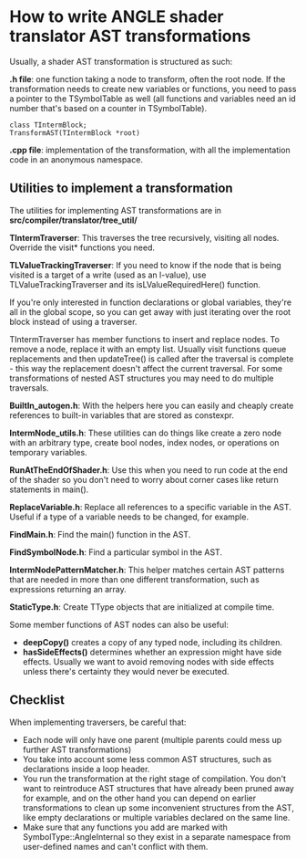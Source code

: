 # How to write ANGLE shader translator AST transformations

Usually, a shader AST transformation is structured as such:

**.h file**: one function taking a node to transform, often the root node. If the transformation needs to create new variables or functions, you need to pass a pointer to the TSymbolTable as well (all functions and variables need an id number that's based on a counter in TSymbolTable).

    class TIntermBlock;
    TransformAST(TIntermBlock *root)

**.cpp file**: implementation of the transformation, with all the implementation code in an anonymous namespace.

## Utilities to implement a transformation

The utilities for implementing AST transformations are in **src/compiler/translator/tree_util/**

**TIntermTraverser**: This traverses the tree recursively, visiting all nodes. Override the visit* functions you need.

**TLValueTrackingTraverser**: If you need to know if the node that is being visited is a target of a write (used as an l-value), use TLValueTrackingTraverser and its isLValueRequiredHere() function.

If you're only interested in function declarations or global variables, they're all in the global scope, so you can get away with just iterating over the root block instead of using a traverser.

TIntermTraverser has member functions to insert and replace nodes. To remove a node, replace it with an empty list. Usually visit functions queue replacements and then updateTree() is called after the traversal is complete - this way the replacement doesn't affect the current traversal. For some transformations of nested AST structures you may need to do multiple traversals.

**BuiltIn_autogen.h**: With the helpers here you can easily and cheaply create references to built-in variables that are stored as constexpr.

**IntermNode_utils.h**: These utilities can do things like create a zero node with an arbitrary type, create bool nodes, index nodes, or operations on temporary variables.

**RunAtTheEndOfShader.h**: Use this when you need to run code at the end of the shader so you don't need to worry about corner cases like return statements in main().

**ReplaceVariable.h**: Replace all references to a specific variable in the AST. Useful if a type of a variable needs to be changed, for example.

**FindMain.h**: Find the main() function in the AST.

**FindSymbolNode.h**: Find a particular symbol in the AST.

**IntermNodePatternMatcher.h**: This helper matches certain AST patterns that are needed in more than one different transformation, such as expressions returning an array.

**StaticType.h**: Create TType objects that are initialized at compile time.

Some member functions of AST nodes can also be useful:
* **deepCopy()** creates a copy of any typed node, including its children.
* **hasSideEffects()** determines whether an expression might have side effects. Usually we want to avoid removing nodes with side effects unless there's certainty they would never be executed.

## Checklist

When implementing traversers, be careful that:
* Each node will only have one parent (multiple parents could mess up further AST transformations)
* You take into account some less common AST structures, such as declarations inside a loop header.
* You run the transformation at the right stage of compilation. You don't want to reintroduce AST structures that have already been pruned away for example, and on the other hand you can depend on earlier transformations to clean up some inconvenient structures from the AST, like empty declarations or multiple variables declared on the same line.
* Make sure that any functions you add are marked with SymbolType::AngleInternal so they exist in a separate namespace from user-defined names and can't conflict with them.
